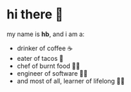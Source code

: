 # hi there 👋

my name is **hb**, and i am a:
- drinker of coffee ☕
- eater of tacos 🌮
- chef of burnt food 👨‍🍳
- engineer of software 👨‍💻
- and most of all, learner of lifelong 👨‍🎓

<!--
**hbthen3rd/hbthen3rd** is a ✨ _special_ ✨ repository because its `README.md` (this file) appears on your GitHub profile.

Here are some ideas to get you started:

- 🔭 I’m currently working on ...
- 🌱 I’m currently learning ...
- 👯 I’m looking to collaborate on ...
- 🤔 I’m looking for help with ...
- 💬 Ask me about ...
- 📫 How to reach me: ...
- 😄 Pronouns: ...
- ⚡ Fun fact: ...
-->
